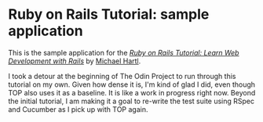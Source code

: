 # Ruby on Rails Tutorial: sample application

This is the sample application for the
[*Ruby on Rails Tutorial:
Learn Web Development with Rails*](http://www.railstutorial.org/)
by [Michael Hartl](http://www.michaelhartl.com/).

I took a detour at the beginning of The Odin Project to run through this tutorial on my own.  Given how dense it is, I'm kind of glad I did, even though TOP also uses it as a baseline.  It is like a work in progress right now.  Beyond the initial tutorial, I am making it a goal to re-write the test suite using RSpec and Cucumber as I pick up with TOP again.